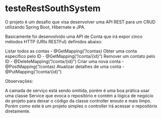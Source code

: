 # testeRestSouthSystem

O projeto é um desafio que visa desenvolver uma API REST para um CRUD utilizando Spring Boot, Hibernate e JPA.

Basicamente foi desenvolvido uma API de Conta que irá expor cinco métodos HTTP (URIs RESTFul) definidos abaixo:

Listar todos as contas - @GetMapping(“/contas)
Obter uma conta específico pelo ID - @GetMapping(“/conta/{id}”)
Remover um contato pelo ID - @DeleteMapping(“/conta/{id}”)
Criar uma nova conta - @PostMapping(“/contas)
Atualizar detalhes de uma conta - @PutMapping(“/conta/{id}”)

Observações:

A camada de serviço está sendo omitida, porém é uma boa prática usar uma classe Service que evoca o repositório e contém a lógica de negócio do projeto para deixar o código da classe controller enxuto e mais limpo.
Porém como este é um projeto simples o controller irá acessar o repositório diretamente.
